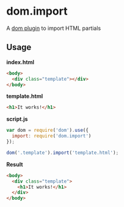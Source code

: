 dom.import
==========

A [dom plugin](https://github.com/mujs/dom) to import HTML partials

Usage
-----

**index.html**

```html
<body>
  <div class="template"></div>
</body>
```

**template.html**

```html
<h1>It works!</h1>
```

**script.js**

```js
var dom = require('dom').use({
  import: require('dom.import')
});

dom('.template').import('template.html');
```

**Result**

```html
<body>
  <div class="template">
    <h1>It works!</h1>
  </div>
</body>
```

